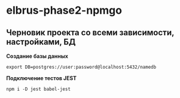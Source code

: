 # elbrus-phase2-npmgo

## Черновик проекта со всеми зависимости, настройками, БД

**Создание базы данных**

```
export DB=postgres://user:password@localhost:5432/namedb
```

**Подключение тестов JEST**

```shell
npm i -D jest babel-jest
```

